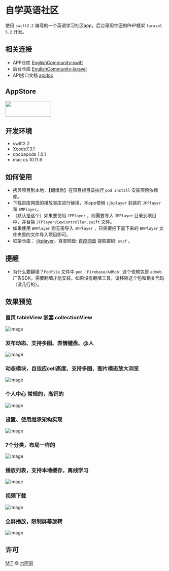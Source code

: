 # 自学英语社区

使用 `swift2.2` 编写的一个英语学习社区app，后台采用牛逼的PHP框架 `laravel 5.2` 开发。

## 相关连接

- APP仓库 [EnglishCommunity-swift](https://github.com/6ag/EnglishCommunity-swift)
- 后台仓库 [EnglishCommunity-laravel](https://github.com/6ag/EnglishCommunity-laravel) 
- API接口文档 [apidoc](http://english.6ag.cn/apidoc/) 

## AppStore

<a target='_blank' href='https://itunes.apple.com/app/id1146271758'>
<img src='http://ww2.sinaimg.cn/large/0060lm7Tgw1f1hgrs1ebwj308102q0sp.jpg' width='144' height='49' />
</a>

## 开发环境

- swift2.2
- Xcode7.3.1
- cocoapods 1.0.1
- mac os 10.11.6

## 如何使用

- 拷贝项目到本地，【翻墙后】在项目根目录执行 `pod install` 安装项目依赖库。
- 下载百度网盘的播放类库进行替换，本app使用  `ijkplayer` 封装的 `JFPlayer` 和 `BMPlayer`。
- （默认是这个）如果要使用 `JFPlayer` ，则需要导入 `JFPlayer` 目录到项目中，并替换 `JFPlayerViewController.swift` 文件。
- 如果使用 `BMPlayer` 则无需导入 `JFPlayer` ，只需要把下载下来的 `BMPlayer` 文件夹里的文件导入项目即可。
- 框架仓库： [ijkplayer](https://github.com/Bilibili/ijkplayer)。百度网盘: [百度网盘](https://pan.baidu.com/s/1o84Klz8) 提取密码: `svcf` 。
## 提醒

- 为什么要翻墙？`Podfile` 文件中 `pod 'Firebase/AdMob'` 这个依赖包是 `admob` 广告SDK，需要翻墙才能安装。如果没有翻墙工具，请移除这个包和相关代码（没几行的）。

## 效果预览

### 首页 tableView 嵌套 collectionView

![image](https://github.com/6ag/EnglishCommunity-swift/blob/master/Show/home.PNG)

### 发布动态、支持多图、表情键盘、@人

![image](https://github.com/6ag/EnglishCommunity-swift/blob/master/Show/publish.PNG)

### 动态模块，自适应cell高度、支持多图、图片模态放大浏览

![image](https://github.com/6ag/EnglishCommunity-swift/blob/master/Show/tweet.PNG)

### 个人中心 常规的，高钙的

![image](https://github.com/6ag/EnglishCommunity-swift/blob/master/Show/profile.PNG)

### 设置、使用继承架构实现

![image](https://github.com/6ag/EnglishCommunity-swift/blob/master/Show/setting.PNG)

### 7个分类，布局一样的

![image](https://github.com/6ag/EnglishCommunity-swift/blob/master/Show/category.PNG)

### 播放列表，支持本地缓存，离线学习

![image](https://github.com/6ag/EnglishCommunity-swift/blob/master/Show/playlist.PNG)

### 视频下载

![image](https://github.com/6ag/EnglishCommunity-swift/blob/master/Show/download.PNG)

### 全屏播放，限制屏幕旋转

![image](https://github.com/6ag/EnglishCommunity-swift/blob/master/Show/fullscreen.PNG)

## 许可

[MIT](http://opensource.org/licenses/MIT) © [六阿哥](https://github.com/6ag)


